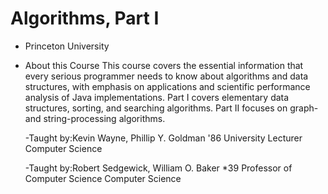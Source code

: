 # Algorithms, Part I
* Princeton University

* About this Course
This course covers the essential information that every serious programmer needs to know about algorithms and data structures, with emphasis on applications and scientific performance analysis of Java implementations. Part I covers elementary data structures, sorting, and searching algorithms. Part II focuses on graph- and string-processing algorithms.

   -Taught by:Kevin Wayne, Phillip Y. Goldman '86 University Lecturer
    Computer Science

   -Taught by:Robert Sedgewick, William O. Baker *39 Professor of Computer Science
    Computer Science

